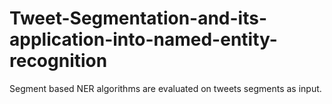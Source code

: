 # Tweet-Segmentation-and-its-application-into-named-entity-recognition
Segment based NER algorithms are evaluated on tweets segments as input.
